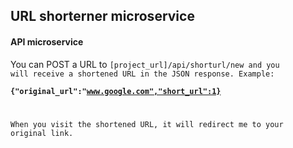 ## URL shorterner microservice

#### API microservice  
You can POST a URL to <code>[project_url]/api/shorturl/new and you will receive a shortened URL in the JSON response. Example:  
__{"original_url":"www.google.com","short_url":1}__  

When you visit the shortened URL, it will redirect me to your original link.
